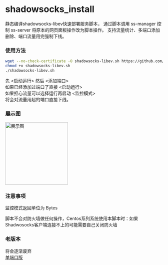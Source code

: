 # shadowsocks_install
静态编译shadowsocks-libev快速部署服务脚本，
通过脚本调用 ss-manager 控制 ss-server
将原本的网页面板操作改为脚本操作。 
支持流量统计、多端口添加删除、端口流量用完强制下线。  
### 使用方法

```Bash
wget --no-check-certificate -O shadowsocks-libev.sh https://github.com/yiguihai/shadowsocks_install/raw/master/Shadowsocks-multi-port.sh
chmod +x shadowsocks-libev.sh
./shadowsocks-libev.sh
```

先 <启动运行> 然后 <添加端口>  
如果已经添加过端口了直接 <启动运行>   
如果担心流量可以选择运行再启动 <监控模式>   
将会对流量用超的端口直接下线。

### 展示图
<img src="https://github.com/yiguihai/shadowsocks_install/raw/master/view.png" alt="展示图" title="查看图片" width="200" height="200" />

### 注意事项
监控模式返回单位为 Bytes
    
脚本不会对防火墙做任何操作，Centos系列系统使用本脚本时：如果Shadwosocks客户端连接不上的可能需要自己关闭防火墙

### 老版本
将会逐渐废弃  
[单端口版](https://github.com/yiguihai/shadowsocks_install/blob/master/README-old.md)
